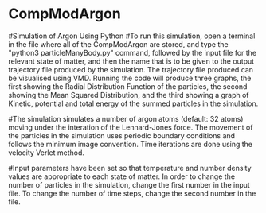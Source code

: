 # CompModArgon
#Simulation of Argon Using Python
#To run this simulation, open a terminal in the file where all of the CompModArgon are
stored, and type the "python3 particleManyBody.py" command, followed by the input file
for the relevant state of matter, and then the name that is to be given to the output 
trajectory file produced by the simulation.  The trajectory file produced can be 
visualised using VMD.  Running the code will produce three graphs, the first showing 
the Radial Distribution Function of the particles, the second showing the Mean Squared 
Distribution, and the third showing a graph of Kinetic, potential and total energy of the 
summed particles in the simulation.

#The simulation simulates a number of argon atoms (default: 32 atoms) moving under the 
interation of the Lennard-Jones force.  The movement of the particles in the simulation
uses periodic boundary conditions and follows the minimum image convention.  Time 
iterations are done using the velocity Verlet method.  

#Input parameters have been set so that temperature and number density values are
appropriate to each state of matter.  In order to change the number of particles in 
the simulation, change the first number in the input file.  To change the number of time
steps, change the second number in the file.
